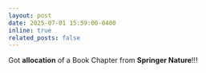 ```yaml
---
layout: post
date: 2025-07-01 15:59:00-0400
inline: true
related_posts: false
---
```


Got **allocation** of a Book Chapter from **Springer Nature**!!!
